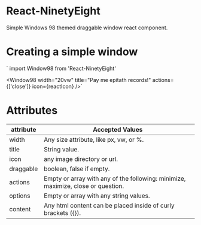 # React-NinetyEight
Simple Windows 98 themed draggable window react component.

# Creating a simple window

`
import Window98 from 'React-NinetyEight'


<Window98
width="20vw"
title="Pay me epitath records!"
actions={['close']}
icon={reactIcon}
/>`

# Attributes

| attribute      | Accepted Values                            
| ----           | ---------------               
| width          | Any  size attribute, like px, vw, or %.                               
| title          | String value.          
| icon           | any image directory or url.                               
| draggable      | boolean, false if empty.          
| actions        | Empty or array with any of the following: minimize, maximize, close or question.
| options        | Empty or array with any string values.
| content        | Any html content can be placed inside of curly brackets ({}).

